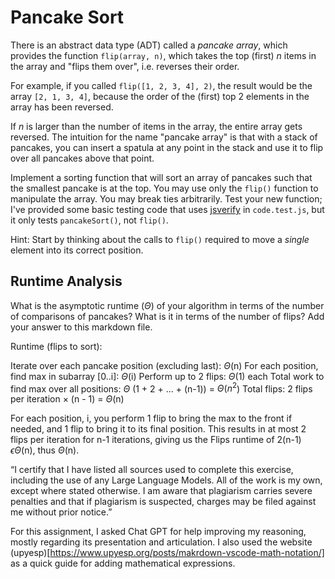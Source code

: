 # Pancake Sort

There is an abstract data type (ADT) called a *pancake array*, which provides
the function `flip(array, n)`, which takes the top (first) $n$ items in the
array and "flips them over", i.e. reverses their order.

For example, if you called `flip([1, 2, 3, 4], 2)`, the result would
be the array  `[2, 1, 3, 4]`, because the order of the (first) top 2
elements in the array has been reversed.

If $n$ is larger than the number of items in the array, the entire array gets
reversed. The intuition for the name "pancake array" is that with a stack of
pancakes, you can insert a spatula at any point in the stack and use it to flip
over all pancakes above that point.

Implement a sorting function that will sort an array of pancakes such that the
smallest pancake is at the top. You may use only the `flip()` function to
manipulate the array. You may break ties arbitrarily. Test your new function;
I've provided some basic testing code that uses
[jsverify](https://jsverify.github.io/) in `code.test.js`, but it only tests
`pancakeSort()`, not `flip()`.

Hint: Start by thinking about the calls to `flip()` required to move a *single*
element into its correct position.

## Runtime Analysis

What is the asymptotic runtime ($\Theta$) of your algorithm in terms of the
number of comparisons of pancakes? What is it in terms of the number of flips?
Add your answer to this markdown file.

Runtime (flips to sort):

Iterate over each pancake position (excluding last): $\Theta$(n)
For each position, find max in subarray [0..i]: $\Theta$(i)
Perform up to 2 flips: $\Theta$(1) each
Total work to find max over all positions: $\Theta$ (1 + 2 + ... + (n-1)) = $\Theta(n^2$)
Total flips: 2 flips per iteration $\times$ (n - 1) = $\Theta$(n)

For each position, i, you perform 1 flip to bring the max to the front if needed, and 1 flip to bring it to its final position. This results in at most 2 flips per iteration for n-1 iterations, giving us the Flips runtime of 2(n-1) $\epsilon \Theta$(n), thus $\Theta$(n).

“I certify that I have listed all sources used to complete this exercise, including the use
of any Large Language Models. All of the work is my own, except where stated
otherwise. I am aware that plagiarism carries severe penalties and that if plagiarism is
suspected, charges may be filed against me without prior notice.”

For this assignment, I asked Chat GPT for help improving my reasoning, mostly regarding its presentation and articulation. I also used the website (upyesp)[https://www.upyesp.org/posts/makrdown-vscode-math-notation/] as a quick guide for adding mathematical expressions.
